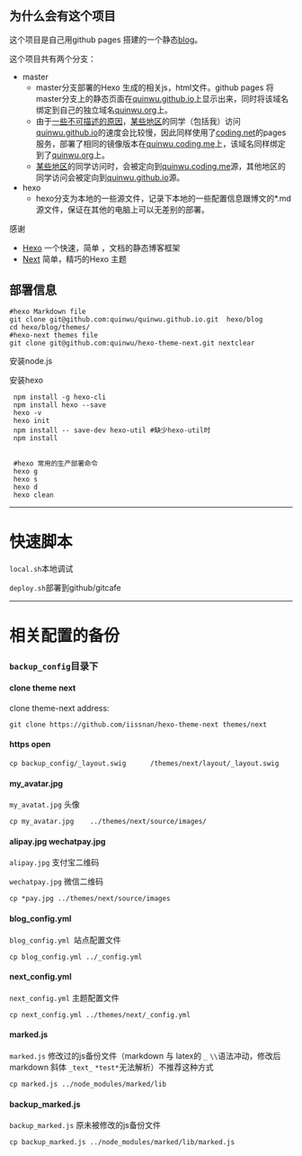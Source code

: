 ## 为什么会有这个项目

这个项目是自己用github pages 搭建的一个静态[blog](quinwu.org)。

这个项目共有两个分支：

- master 
  - master分支部署的Hexo 生成的相关js，html文件。github pages 将master分支上的静态页面在[quinwu.github.io](quinwu.org)上显示出来，同时将该域名绑定到自己的独立域名[quinwu.org](quinwu.org)上。
  - 由于[一些不可描述的原因](https://en.wikipedia.org/wiki/Great_Firewall)，[某些地区](https://en.wikipedia.org/wiki/China)的同学（包括我）访问[quinwu.github.io](quinwu.org)的速度会比较慢，因此同样使用了[coding.net](https://coding.net/)的pages服务，部署了相同的镜像版本在[quinwu.coding.me](quinwu.coding.me)上，该域名同样绑定到了[quinwu.org](quinwu.org)上。
  - [某些地区](https://en.wikipedia.org/wiki/China)的同学访问时，会被定向到[quinwu.coding.me](quinwu.coding.me)源，其他地区的同学访问会被定向到[quinwu.github.io](quinwu.github.io)源。
- hexo
  - hexo分支为本地的一些源文件，记录下本地的一些配置信息跟博文的*.md源文件，保证在其他的电脑上可以无差别的部署。

感谢

- [Hexo](https://hexo.io/) 一个快速，简单 ，文档的静态博客框架
- [Next](http://theme-next.iissnan.com/)  简单，精巧的Hexo 主题



## 部署信息

```shell
#hexo Markdown file
git clone git@github.com:quinwu/quinwu.github.io.git  hexo/blog 
cd hexo/blog/themes/
#hexo-next themes file
git clone git@github.com:quinwu/hexo-theme-next.git nextclear
```

安装node.js

安装hexo

```shell
 npm install -g hexo-cli
 npm install hexo --save
 hexo -v
 hexo init
 npm install -- save-dev hexo-util #缺少hexo-util时
 npm install 
 
 
 #hexo 常用的生产部署命令
 hexo g 
 hexo s
 hexo d
 hexo clean
```

---

# 快速脚本

`local.sh`本地调试

`deploy.sh`部署到github/gitcafe

---

# 相关配置的备份

### `backup_config`目录下

#### clone theme next

clone theme-next address:

```shell
git clone https://github.com/iissnan/hexo-theme-next themes/next
```

#### https open
```shell
cp backup_config/_layout.swig      /themes/next/layout/_layout.swig
```

#### my_avatar.jpg

`my_avatat.jpg`    头像

```shell
cp my_avatar.jpg    ../themes/next/source/images/
```

#### alipay.jpg  wechatpay.jpg

`alipay.jpg` 支付宝二维码

`wechatpay.jpg` 微信二维码

```shell
cp *pay.jpg ../themes/next/source/images
```

#### blog_config.yml 

`blog_config.yml `站点配置文件 

```shell
cp blog_config.yml ../_config.yml
```

#### next_config.yml

`next_config.yml` 主题配置文件

```shell
cp next_config.yml ../themes/next/_config.yml
```

#### marked.js

`marked.js` 修改过的js备份文件（markdown 与 latex的 `_` `\\`语法冲动，修改后markdown 斜体 `_text_` `*test*`无法解析）不推荐这种方式

```shell
cp marked.js ../node_modules/marked/lib
```

#### backup_marked.js

`backup_marked.js` 原未被修改的js备份文件

```shell
cp backup_marked.js ../node_modules/marked/lib/marked.js
```







